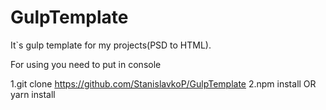 # GulpTemplate
It`s gulp template for my projects(PSD to HTML).

For using you need to put in console

1.git clone https://github.com/StanislavkoP/GulpTemplate
2.npm install OR yarn install

